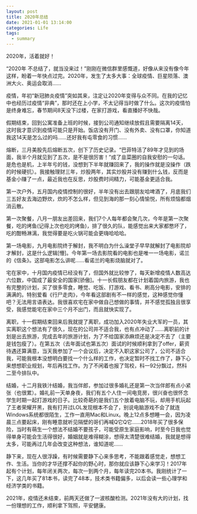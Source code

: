 ```yaml
---
layout: post
title: 2020年总结
date: 2021-01-01 13:14:00
categories: Life
tags:
  - summary
---
```


2020年，活着就好！

<!--more-->

“2020年 不总结了，就当没来过！”刚刚在微信群里感慨道，好像从来没有像今年这样，盼着一年快点过完。2020年，发生了太多大事：全球疫情、巨星陨落、澳洲大火、奥运会取消……

疫情，年初“新冠肺炎疫情”突如其来，注定让2020年变得与众不同。在我的记忆中也经历过疫情“非典”，那时还在上小学，不太记得当时做了什么。这次的疫情怕是终身难忘，春节期间8天没下过楼，在家打游戏，看直播好不快哉。

假期结束，回到公寓准备上班的时候，接到公司通知继续放假且需要隔离14天，这时我才意识到疫情可能只是开始。饭店没有开门、没有外卖、没有口罩，你知道我这14天是怎么过的吗……还好我有屯零食的习惯……

熔断，三月美股先后熔断五次，创下了历史记录。“巴菲特活了89年才见到的场面，我半个月就见到了五次，是不是很厉害！”成了韭菜圈的自我安慰的一句话。是危也是机，上半年亏的钱，没想到下半年就赚回来了，我的操作就是没操作（跌的时候硬抗）。我接触理财三年，炒股两年，其实炒股并没有赚到什么钱，反而是基金小赚了一点，最近我也在反思，炒股费时间精力，可能基金更适合我。

第一次户外，五月国内疫情控制的很好，半年没有出去跟朋友哈啤酒了，月底我们三五好友去海边野炊，炊的不怎么样，但见到海的那一刻心情愉悦，所有烦恼都烟消云散。

第一次聚餐，八月一朋友出差回来，我们7个人每年都会聚几次，今年是第一次聚餐，吃的烤鱼(记得上次也吃的烤鱼)，排了很久的队，能感觉出来大家都憋坏了，吃的酣畅淋漓，我觉得要是吃火锅可能会更嗨哈哈哈。

第一场电影，九月电影院终于解封，我不明白为什么澡堂子早早就解封了电影院却才解封，这是什么逻辑[懵]。今年第一场去影院看的电影也是唯一一场电影，诺兰的《信条》。这部电影怎么讲呢……看诺兰的电影烧脑就对了。

宅在家中，十月国内疫情已经没有了，但国外就比较惨了，每天新增疫情人数高达六位数，中国成了最安全的国家[骄傲]。十一长假朋友都在计划着国内旅游，我也有完整的计划，买了很多零食，睡觉、吃饭、打游戏、看书、刷高分电影，安排的满满的。特别爱看《行尸走肉》，今年看这部剧有不一样的感觉，这种感觉你懂吧？无法用言语表达。我很喜欢宅在家中做自己想做的事情，并不感觉孤独且很享受，我感觉能宅在家中三个月不出门，而且就快实现了。

离职，十一假期结束回来后我就提了离职，成功加入2020年失业大军的一员，其实离职这个想法有了很久，现在的公司并不适合我，也有点冲动了……离职前的计划是出去旅游，完成去年的旅游计划，为了不给国家添麻烦还是决定不去了（主要是钱包瘦了）。在第五次（去年面试也第五次）面试的时候顺利拿到了offer，薪资待遇还算满意，当天我参加了一个会议后，决定不入职这家公司了，公司不适合我，可能我根本没想明白要找一个什么样的工作，也决定暂时不找工作了，静下心来想想职业规划，年后再找工作。为了不闲着也报了驾校，科一92分飘过，然科二至今排队中。

结婚，十二月我铁汁结婚，我当伴郎，参加过很多婚礼还是第一次当伴郎有点小紧张（也很累）。婚礼前一天单身夜，我们有五个人住一间电竞房，很兴奋也很怀念学生时期一起打游戏的日子。比较奇葩的是我们五个放着电脑不玩，却用手机玩起了王者荣耀开黑，我有打开过LOL发现根本不会了，别说电脑游戏不会了就连Windows系统都很陌生，工作一直用Mac和Linux。晚上12点多想睡一会，因为凌晨三点要起床，刚有睡意就听见隔壁的哥们再喊Q它Q它……2018年买了很多保险，当时有萌生一个想法不结婚不要孩子，可能受原生家庭影响，时至今日我也觉得单身可能会生活得很好，婚姻就是难得糊涂，想得太清楚很难结婚，我就是想得太多，可能再过几年会改变这种想法，谁知道呢……

静下来，现在人很浮躁，有时候需要静下心来多思考，不能跟着感觉走，想想工作、生活。当你的才华还撑不起你的野心时，那你就应该静下心来学习！2017年起有个计划，每年闭关两次，每次一到两个月，每年读完20本书。我刚统计了一下，这几年买了81本书，读完了48本，技术类书籍偏多，以后会读一些心理学和经济学类的书籍。

2021年，疫情还未结束，前两天还做了一波核酸检测。2021年没有大的计划，找一份理想的工作，顺利拿下驾照，平安健康。
